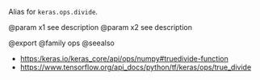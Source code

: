 Alias for `keras.ops.divide`.

@param x1 see description
@param x2 see description

@export
@family ops
@seealso
+ <https:/keras.io/keras_core/api/ops/numpy#truedivide-function>
+ <https://www.tensorflow.org/api_docs/python/tf/keras/ops/true_divide>
